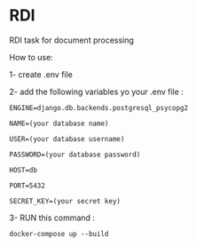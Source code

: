 # RDI
RDI task for document processing

How to use:

1- create .env file

2- add the following variables yo your .env file :

    ENGINE=django.db.backends.postgresql_psycopg2

    NAME=(your database name)

    USER=(your database username)

    PASSWORD=(your database password)

    HOST=db

    PORT=5432

    SECRET_KEY=(your secret key)

3- RUN this command :

    docker-compose up --build